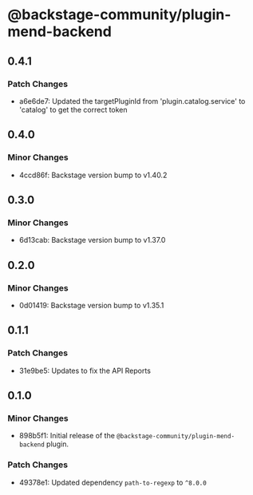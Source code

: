 # @backstage-community/plugin-mend-backend

## 0.4.1

### Patch Changes

- a6e6de7: Updated the targetPluginId from 'plugin.catalog.service' to 'catalog' to get the correct token

## 0.4.0

### Minor Changes

- 4ccd86f: Backstage version bump to v1.40.2

## 0.3.0

### Minor Changes

- 6d13cab: Backstage version bump to v1.37.0

## 0.2.0

### Minor Changes

- 0d01419: Backstage version bump to v1.35.1

## 0.1.1

### Patch Changes

- 31e9be5: Updates to fix the API Reports

## 0.1.0

### Minor Changes

- 898b5f1: Initial release of the `@backstage-community/plugin-mend-backend` plugin.

### Patch Changes

- 49378e1: Updated dependency `path-to-regexp` to `^8.0.0`
